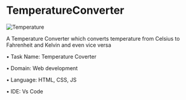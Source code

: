 # TemperatureConverter
![Temperature](https://github.com/Manoj-412/TemperatureConverter/assets/134698476/596a02ac-926b-4f3d-87de-626b282f3659)

A Temperature Converter which converts temperature from Celsius to Fahrenheit and Kelvin and even vice versa

• Task Name: Temperature Coverter 

• Domain: Web development 

• Language: HTML, CSS, JS 

• IDE: Vs Code
